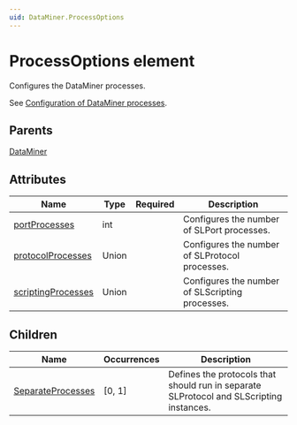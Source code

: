 ```yaml
---
uid: DataMiner.ProcessOptions
---
```


# ProcessOptions element

Configures the DataMiner processes.

See [Configuration of DataMiner processes](xref:Configuration_of_DataMiner_processes).

## Parents

[DataMiner](xref:DataMiner)

## Attributes

| Name | Type | Required | Description |
| --- | --- | --- | --- |
| [portProcesses](xref:DataMiner.ProcessOptions-portProcesses) | int |  | Configures the number of SLPort processes. |
| [protocolProcesses](xref:DataMiner.ProcessOptions-protocolProcesses) | Union |  | Configures the number of SLProtocol processes. |
| [scriptingProcesses](xref:DataMiner.ProcessOptions-scriptingProcesses) | Union |  | Configures the number of SLScripting processes. |

## Children

| Name | Occurrences | Description |
| --- | --- | --- |
| [SeparateProcesses](xref:DataMiner.ProcessOptions.SeparateProcesses) | [0, 1] | Defines the protocols that should run in separate SLProtocol and SLScripting instances. |
